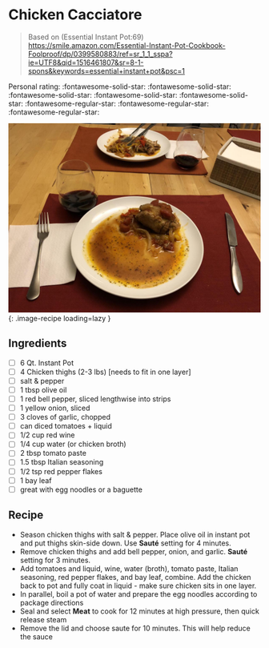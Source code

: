 <!-- Needs Manual Review -->

<!-- Do not modify sections with "AUTO-*". They are updated by make.py -->

# Chicken Cacciatore

> Based on (Essential Instant Pot:69) https://smile.amazon.com/Essential-Instant-Pot-Cookbook-Foolproof/dp/0399580883/ref=sr_1_1_sspa?ie=UTF8&qid=1516461807&sr=8-1-spons&keywords=essential+instant+pot&psc=1

<!-- rating=2; (User can specify rating on scale of 1-5) -->
<!-- AUTO-UserRating -->
Personal rating: :fontawesome-solid-star: :fontawesome-solid-star: :fontawesome-solid-star: :fontawesome-solid-star: :fontawesome-solid-star: :fontawesome-regular-star: :fontawesome-regular-star: :fontawesome-regular-star:
<!-- /AUTO-UserRating -->

<!-- name_image=chicken_cacciatore.jpg; (User can specify image name) -->
<!-- AUTO-Image -->
![chicken_cacciatore.jpg](./chicken_cacciatore.jpg){: .image-recipe loading=lazy }
<!-- /AUTO-Image -->

## Ingredients

* [ ] 6 Qt. Instant Pot
* [ ] 4 Chicken thighs (2-3 lbs) [needs to fit in one layer]
* [ ] salt & pepper
* [ ] 1 tbsp olive oil
* [ ] 1 red bell pepper, sliced lengthwise into strips
* [ ] 1 yellow onion, sliced
* [ ] 3 cloves of garlic, chopped
* [ ] can diced tomatoes + liquid
* [ ] 1/2 cup red wine
* [ ] 1/4 cup water (or chicken broth)
* [ ] 2 tbsp tomato paste
* [ ] 1.5 tbsp Italian seasoning
* [ ] 1/2 tsp red pepper flakes
* [ ] 1 bay leaf
* [ ] great with egg noodles or a baguette

## Recipe

* Season chicken thighs with salt & pepper. Place olive oil in instant pot and put thighs skin-side down. Use **Sauté** setting for 4 minutes.
* Remove chicken thighs and add bell pepper, onion, and garlic. **Sauté** setting for 3 minutes.
* Add tomatoes and liquid, wine, water (broth), tomato paste, Italian seasoning, red pepper flakes, and bay leaf, combine. Add the chicken back to pot and fully coat in liquid - make sure chicken sits in one layer.
* In parallel, boil a pot of water and prepare the egg noodles according to package directions
* Seal and select **Meat** to cook for 12 minutes at high pressure, then quick release steam
* Remove the lid and choose saute for 10 minutes. This will help reduce the sauce
